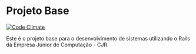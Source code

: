 # Projeto Base

[![Code Climate](https://codeclimate.com/github/unbcjr/projeto_base/badges/gpa.svg)](https://codeclimate.com/github/unbcjr/projeto_base)

Este é o projeto base para o desenvolvimento de sistemas utilizando o Rails da Empresa Júnior de Computação - CJR.

